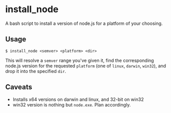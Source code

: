 # install_node

A bash script to install a version of node.js for a platform of your choosing.

## Usage

```
$ install_node <semver> <platform> <dir>
```

This will resolve a `semver` range you've given it, find the corresponding node.js
version for the requested `platform` (one of `linux`, `darwin`, `win32`), and drop
it into the specified `dir`.

## Caveats

- Installs x64 versions on darwin and linux, and 32-bit on win32
- win32 version is nothing but `node.exe`. Plan accordingly.
